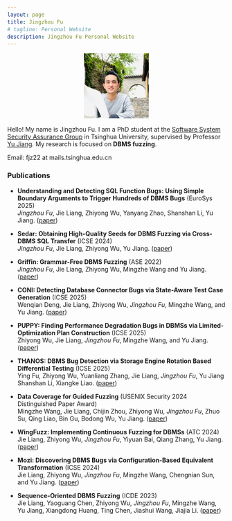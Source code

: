 ```yaml
---
layout: page
title: Jingzhou Fu
# tagline: Personal Website
description: Jingzhou Fu Personal Website
---
```

<style>
  .center {
    display: flex;
    justify-content: center;
  }
</style>
<div class="center">
<a href="./pics/fujingzhou-300x300.jpg">
    <img src="./pics/fujingzhou-300x300.jpg"
            title="Jingzhou Fu" alt="Jingzhou Fu"
            style="width: 150px;"/></a>
</div>
<p></p><p></p><p></p>

Hello! My name is Jingzhou Fu. 
I am a PhD student at the [Software System Security Assurance Group](http://wingtecher.com/homeen) in Tsinghua University, supervised by Professor [Yu Jiang](https://sites.google.com/site/jiangyu198964/home).
My research is focused on **DBMS fuzzing**.

Email: fjz22 at mails.tsinghua.edu.cn 

### Publications
 - **Understanding and Detecting SQL Function Bugs: Using Simple Boundary Arguments to Trigger Hundreds of DBMS Bugs** (EuroSys 2025) \
*Jingzhou Fu*, Jie Liang, Zhiyong Wu, Yanyang Zhao, Shanshan Li, Yu Jiang.
([paper](http://wingtecher.com/themes/WingTecherResearch/assets/papers/paper_from_25/soft_eurosys25.pdf))

 - **Sedar: Obtaining High-Quality Seeds for DBMS Fuzzing via Cross-DBMS SQL Transfer** (ICSE 2024) \
*Jingzhou Fu*, Jie Liang, Zhiyong Wu, Yu Jiang.
([paper](http://wingtecher.com/themes/WingTecherResearch/assets/papers/paper_from_24/Sedar_ICSE24.pdf))

 - **Griffin: Grammar-Free DBMS Fuzzing** (ASE 2022) \
*Jingzhou Fu*, Jie Liang, Zhiyong Wu, Mingzhe Wang and Yu Jiang.
([paper](http://wingtecher.com/themes/WingTecherResearch/assets/papers/ASE22-Griffin.pdf))

 - **CONI: Detecting Database Connector Bugs via State-Aware Test Case Generation** (ICSE 2025) \
Wenqian Deng, Jie Liang, Zhiyong Wu, *Jingzhou Fu*, Mingzhe Wang, and Yu Jiang.
([paper](http://wingtecher.com/themes/WingTecherResearch/assets/papers/paper_from_25/coni_ICSE25.pdf))

 - **PUPPY: Finding Performance Degradation Bugs in DBMSs via Limited-Optimization Plan Construction** (ICSE 2025) \
Zhiyong Wu, Jie Liang, *Jingzhou Fu*, Mingzhe Wang, and Yu Jiang.
([paper](http://wingtecher.com/themes/WingTecherResearch/assets/papers/paper_from_25/Puppy_ICSE25.pdf))

 - **THANOS: DBMS Bug Detection via Storage Engine Rotation Based Differential Testing** (ICSE 2025) \
Ying Fu, Zhiyong Wu, Yuanliang Zhang, Jie Liang, *Jingzhou Fu*, Yu Jiang Shanshan Li, Xiangke Liao.
([paper](http://wingtecher.com/themes/WingTecherResearch/assets/papers/paper_from_25/Thanos_ICSE25.pdf))

 - **Data Coverage for Guided Fuzzing** (USENIX Security 2024 Distinguished Paper Award) \
Mingzhe Wang, Jie Liang, Chijin Zhou, Zhiyong Wu, *Jingzhou Fu*, Zhuo Su, Qing Liao, Bin Gu, Bodong Wu, Yu Jiang.
([paper](http://wingtecher.com/themes/WingTecherResearch/assets/papers/paper_from_24/Data_Security24.pdf))

 - **WingFuzz: Implementing Continuous Fuzzing for DBMSs** (ATC 2024) \
Jie Liang, Zhiyong Wu, *Jingzhou Fu*, Yiyuan Bai, Qiang Zhang, Yu Jiang.
([paper](http://wingtecher.com/themes/WingTecherResearch/assets/papers/paper_from_24/WingFuzz_ATC24.pdf))

 - **Mozi: Discovering DBMS Bugs via Configuration-Based Equivalent Transformation** (ICSE 2024) \
Jie Liang, Zhiyong Wu, *Jingzhou Fu*, Mingzhe Wang, Chengnian Sun, and Yu Jiang.
([paper](http://wingtecher.com/themes/WingTecherResearch/assets/papers/paper_from_24/MOZI_ICSE24.pdf))

 - **Sequence-Oriented DBMS Fuzzing** (ICDE 2023) \
Jie Liang, Yaoguang Chen, Zhiyong Wu, *Jingzhou Fu*, Mingzhe Wang, Yu Jiang, Xiangdong Huang, Ting Chen, Jiashui Wang, Jiajia Li.
([paper](http://wingtecher.com/themes/WingTecherResearch/assets/papers/LEGO_ICDE2023.pdf))
